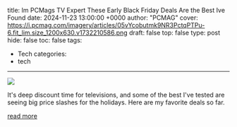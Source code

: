 title: Im PCMags TV Expert These Early Black Friday Deals Are the Best Ive Found
date: 2024-11-23 13:00:00 +0000
author: "PCMAG"
cover: https://i.pcmag.com/imagery/articles/05vYcobutmk9NR3PctqPTPu-6.fit_lim.size_1200x630.v1732210586.png
draft: false
top: false
type: post
hide: false
toc: false
tags:
  - Tech
categories:
  - tech
---

![](https://i.pcmag.com/imagery/articles/05vYcobutmk9NR3PctqPTPu-6.fit_lim.size_1200x630.v1732210586.png)

It's deep discount time for televisions, and some of the best I've tested are seeing big price slashes for the holidays. Here are my favorite deals so far.

[read more](https://www.pcmag.com/opinions/im-pcmags-tv-expert-these-early-black-friday-deals-are-the-best-ive-found)

